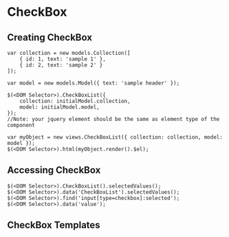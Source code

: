 ﻿# CheckBox #

## Creating CheckBox ##

	var collection = new models.Collection([
		{ id: 1, text: 'sample 1' }, 
		{ id: 2, text: 'sample 2' }
	]);

	var model = new models.Model({ text: 'sample header' });

	$(<DOM Selector>).CheckBoxList({ 
		collection: initialModel.collection, 
		model: initialModel.model, 
	});
	//Note: your jquery element should be the same as element type of the component

	var myObject = new views.CheckBoxList({ collection: collection, model: model });
	$(<DOM Selector>).html(myObject.render().$el);


## Accessing CheckBox ##

	$(<DOM Selector>).CheckBoxList().selectedValues();
	$(<DOM Selector>).data('CheckBoxList').selectedValues();
	$(<DOM Selector>).find('input[type=checkbox]:selected');
	$(<DOM Selector>).data('value');

## CheckBox Templates ##
